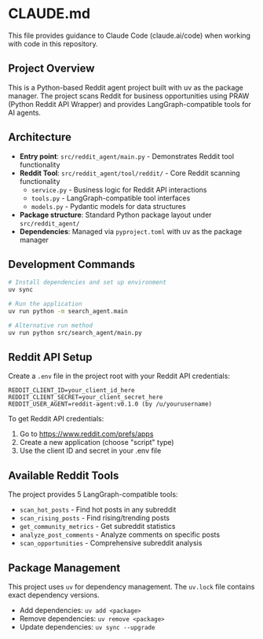 # CLAUDE.md

This file provides guidance to Claude Code (claude.ai/code) when working with code in this repository.

## Project Overview

This is a Python-based Reddit agent project built with uv as the package manager. The project scans Reddit for business opportunities using PRAW (Python Reddit API Wrapper) and provides LangGraph-compatible tools for AI agents.

## Architecture

- **Entry point**: `src/reddit_agent/main.py` - Demonstrates Reddit tool functionality
- **Reddit Tool**: `src/reddit_agent/tool/reddit/` - Core Reddit scanning functionality
  - `service.py` - Business logic for Reddit API interactions
  - `tools.py` - LangGraph-compatible tool interfaces
  - `models.py` - Pydantic models for data structures
- **Package structure**: Standard Python package layout under `src/reddit_agent/`
- **Dependencies**: Managed via `pyproject.toml` with uv as the package manager

## Development Commands

```bash
# Install dependencies and set up environment
uv sync

# Run the application
uv run python -m search_agent.main

# Alternative run method
uv run python src/search_agent/main.py
```

## Reddit API Setup

Create a `.env` file in the project root with your Reddit API credentials:

```
REDDIT_CLIENT_ID=your_client_id_here
REDDIT_CLIENT_SECRET=your_client_secret_here
REDDIT_USER_AGENT=reddit-agent:v0.1.0 (by /u/yourusername)
```

To get Reddit API credentials:
1. Go to https://www.reddit.com/prefs/apps
2. Create a new application (choose "script" type)
3. Use the client ID and secret in your .env file

## Available Reddit Tools

The project provides 5 LangGraph-compatible tools:
- `scan_hot_posts` - Find hot posts in any subreddit
- `scan_rising_posts` - Find rising/trending posts
- `get_community_metrics` - Get subreddit statistics
- `analyze_post_comments` - Analyze comments on specific posts
- `scan_opportunities` - Comprehensive subreddit analysis

## Package Management

This project uses `uv` for dependency management. The `uv.lock` file contains exact dependency versions.

- Add dependencies: `uv add <package>`
- Remove dependencies: `uv remove <package>`
- Update dependencies: `uv sync --upgrade`